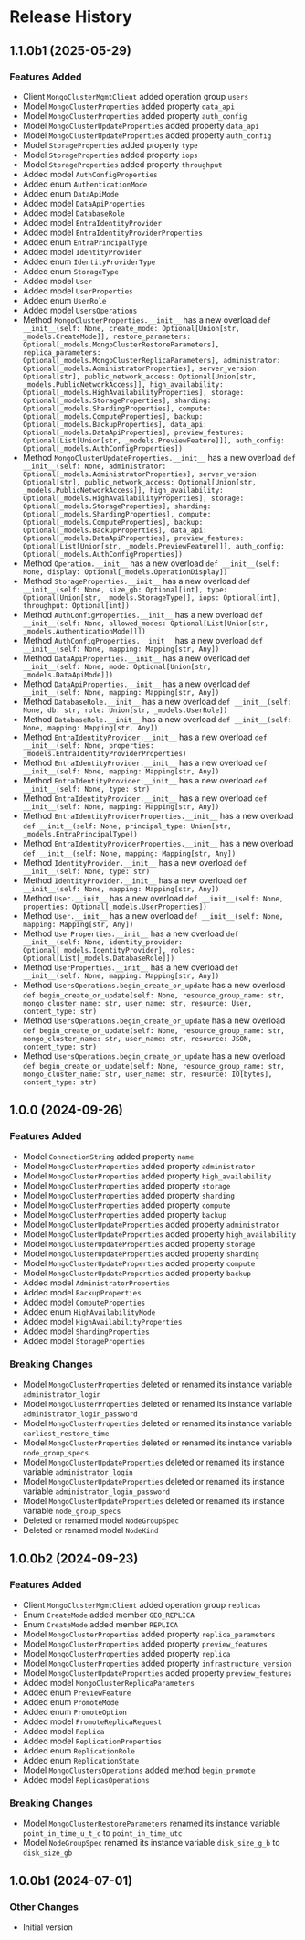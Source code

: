 # Release History

## 1.1.0b1 (2025-05-29)

### Features Added

  - Client `MongoClusterMgmtClient` added operation group `users`
  - Model `MongoClusterProperties` added property `data_api`
  - Model `MongoClusterProperties` added property `auth_config`
  - Model `MongoClusterUpdateProperties` added property `data_api`
  - Model `MongoClusterUpdateProperties` added property `auth_config`
  - Model `StorageProperties` added property `type`
  - Model `StorageProperties` added property `iops`
  - Model `StorageProperties` added property `throughput`
  - Added model `AuthConfigProperties`
  - Added enum `AuthenticationMode`
  - Added enum `DataApiMode`
  - Added model `DataApiProperties`
  - Added model `DatabaseRole`
  - Added model `EntraIdentityProvider`
  - Added model `EntraIdentityProviderProperties`
  - Added enum `EntraPrincipalType`
  - Added model `IdentityProvider`
  - Added enum `IdentityProviderType`
  - Added enum `StorageType`
  - Added model `User`
  - Added model `UserProperties`
  - Added enum `UserRole`
  - Added model `UsersOperations`
  - Method `MongoClusterProperties.__init__` has a new overload `def __init__(self: None, create_mode: Optional[Union[str, _models.CreateMode]], restore_parameters: Optional[_models.MongoClusterRestoreParameters], replica_parameters: Optional[_models.MongoClusterReplicaParameters], administrator: Optional[_models.AdministratorProperties], server_version: Optional[str], public_network_access: Optional[Union[str, _models.PublicNetworkAccess]], high_availability: Optional[_models.HighAvailabilityProperties], storage: Optional[_models.StorageProperties], sharding: Optional[_models.ShardingProperties], compute: Optional[_models.ComputeProperties], backup: Optional[_models.BackupProperties], data_api: Optional[_models.DataApiProperties], preview_features: Optional[List[Union[str, _models.PreviewFeature]]], auth_config: Optional[_models.AuthConfigProperties])`
  - Method `MongoClusterUpdateProperties.__init__` has a new overload `def __init__(self: None, administrator: Optional[_models.AdministratorProperties], server_version: Optional[str], public_network_access: Optional[Union[str, _models.PublicNetworkAccess]], high_availability: Optional[_models.HighAvailabilityProperties], storage: Optional[_models.StorageProperties], sharding: Optional[_models.ShardingProperties], compute: Optional[_models.ComputeProperties], backup: Optional[_models.BackupProperties], data_api: Optional[_models.DataApiProperties], preview_features: Optional[List[Union[str, _models.PreviewFeature]]], auth_config: Optional[_models.AuthConfigProperties])`
  - Method `Operation.__init__` has a new overload `def __init__(self: None, display: Optional[_models.OperationDisplay])`
  - Method `StorageProperties.__init__` has a new overload `def __init__(self: None, size_gb: Optional[int], type: Optional[Union[str, _models.StorageType]], iops: Optional[int], throughput: Optional[int])`
  - Method `AuthConfigProperties.__init__` has a new overload `def __init__(self: None, allowed_modes: Optional[List[Union[str, _models.AuthenticationMode]]])`
  - Method `AuthConfigProperties.__init__` has a new overload `def __init__(self: None, mapping: Mapping[str, Any])`
  - Method `DataApiProperties.__init__` has a new overload `def __init__(self: None, mode: Optional[Union[str, _models.DataApiMode]])`
  - Method `DataApiProperties.__init__` has a new overload `def __init__(self: None, mapping: Mapping[str, Any])`
  - Method `DatabaseRole.__init__` has a new overload `def __init__(self: None, db: str, role: Union[str, _models.UserRole])`
  - Method `DatabaseRole.__init__` has a new overload `def __init__(self: None, mapping: Mapping[str, Any])`
  - Method `EntraIdentityProvider.__init__` has a new overload `def __init__(self: None, properties: _models.EntraIdentityProviderProperties)`
  - Method `EntraIdentityProvider.__init__` has a new overload `def __init__(self: None, mapping: Mapping[str, Any])`
  - Method `EntraIdentityProvider.__init__` has a new overload `def __init__(self: None, type: str)`
  - Method `EntraIdentityProvider.__init__` has a new overload `def __init__(self: None, mapping: Mapping[str, Any])`
  - Method `EntraIdentityProviderProperties.__init__` has a new overload `def __init__(self: None, principal_type: Union[str, _models.EntraPrincipalType])`
  - Method `EntraIdentityProviderProperties.__init__` has a new overload `def __init__(self: None, mapping: Mapping[str, Any])`
  - Method `IdentityProvider.__init__` has a new overload `def __init__(self: None, type: str)`
  - Method `IdentityProvider.__init__` has a new overload `def __init__(self: None, mapping: Mapping[str, Any])`
  - Method `User.__init__` has a new overload `def __init__(self: None, properties: Optional[_models.UserProperties])`
  - Method `User.__init__` has a new overload `def __init__(self: None, mapping: Mapping[str, Any])`
  - Method `UserProperties.__init__` has a new overload `def __init__(self: None, identity_provider: Optional[_models.IdentityProvider], roles: Optional[List[_models.DatabaseRole]])`
  - Method `UserProperties.__init__` has a new overload `def __init__(self: None, mapping: Mapping[str, Any])`
  - Method `UsersOperations.begin_create_or_update` has a new overload `def begin_create_or_update(self: None, resource_group_name: str, mongo_cluster_name: str, user_name: str, resource: User, content_type: str)`
  - Method `UsersOperations.begin_create_or_update` has a new overload `def begin_create_or_update(self: None, resource_group_name: str, mongo_cluster_name: str, user_name: str, resource: JSON, content_type: str)`
  - Method `UsersOperations.begin_create_or_update` has a new overload `def begin_create_or_update(self: None, resource_group_name: str, mongo_cluster_name: str, user_name: str, resource: IO[bytes], content_type: str)`

## 1.0.0 (2024-09-26)

### Features Added

  - Model `ConnectionString` added property `name`
  - Model `MongoClusterProperties` added property `administrator`
  - Model `MongoClusterProperties` added property `high_availability`
  - Model `MongoClusterProperties` added property `storage`
  - Model `MongoClusterProperties` added property `sharding`
  - Model `MongoClusterProperties` added property `compute`
  - Model `MongoClusterProperties` added property `backup`
  - Model `MongoClusterUpdateProperties` added property `administrator`
  - Model `MongoClusterUpdateProperties` added property `high_availability`
  - Model `MongoClusterUpdateProperties` added property `storage`
  - Model `MongoClusterUpdateProperties` added property `sharding`
  - Model `MongoClusterUpdateProperties` added property `compute`
  - Model `MongoClusterUpdateProperties` added property `backup`
  - Added model `AdministratorProperties`
  - Added model `BackupProperties`
  - Added model `ComputeProperties`
  - Added enum `HighAvailabilityMode`
  - Added model `HighAvailabilityProperties`
  - Added model `ShardingProperties`
  - Added model `StorageProperties`

### Breaking Changes

  - Model `MongoClusterProperties` deleted or renamed its instance variable `administrator_login`
  - Model `MongoClusterProperties` deleted or renamed its instance variable `administrator_login_password`
  - Model `MongoClusterProperties` deleted or renamed its instance variable `earliest_restore_time`
  - Model `MongoClusterProperties` deleted or renamed its instance variable `node_group_specs`
  - Model `MongoClusterUpdateProperties` deleted or renamed its instance variable `administrator_login`
  - Model `MongoClusterUpdateProperties` deleted or renamed its instance variable `administrator_login_password`
  - Model `MongoClusterUpdateProperties` deleted or renamed its instance variable `node_group_specs`
  - Deleted or renamed model `NodeGroupSpec`
  - Deleted or renamed model `NodeKind`

## 1.0.0b2 (2024-09-23)

### Features Added

  - Client `MongoClusterMgmtClient` added operation group `replicas`
  - Enum `CreateMode` added member `GEO_REPLICA`
  - Enum `CreateMode` added member `REPLICA`
  - Model `MongoClusterProperties` added property `replica_parameters`
  - Model `MongoClusterProperties` added property `preview_features`
  - Model `MongoClusterProperties` added property `replica`
  - Model `MongoClusterProperties` added property `infrastructure_version`
  - Model `MongoClusterUpdateProperties` added property `preview_features`
  - Added model `MongoClusterReplicaParameters`
  - Added enum `PreviewFeature`
  - Added enum `PromoteMode`
  - Added enum `PromoteOption`
  - Added model `PromoteReplicaRequest`
  - Added model `Replica`
  - Added model `ReplicationProperties`
  - Added enum `ReplicationRole`
  - Added enum `ReplicationState`
  - Model `MongoClustersOperations` added method `begin_promote`
  - Added model `ReplicasOperations`

### Breaking Changes

  - Model `MongoClusterRestoreParameters` renamed its instance variable `point_in_time_u_t_c` to `point_in_time_utc`
  - Model `NodeGroupSpec` renamed its instance variable `disk_size_g_b` to `disk_size_gb`

## 1.0.0b1 (2024-07-01)

### Other Changes

  - Initial version
